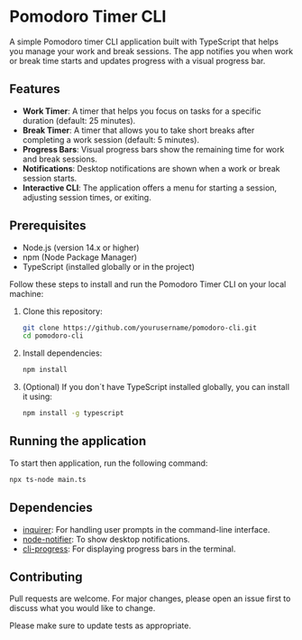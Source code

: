 # Pomodoro Timer CLI

A simple Pomodoro timer CLI application built with TypeScript that helps you manage your work and break sessions. The app notifies you when work or break time starts and updates progress with a visual progress bar.

## Features

- **Work Timer**: A timer that helps you focus on tasks for a specific duration (default: 25 minutes).
- **Break Timer**: A timer that allows you to take short breaks after completing a work session (default: 5 minutes).
- **Progress Bars**: Visual progress bars show the remaining time for work and break sessions.
- **Notifications**: Desktop notifications are shown when a work or break session starts.
- **Interactive CLI**: The application offers a menu for starting a session, adjusting session times, or exiting.

## Prerequisites

- Node.js (version 14.x or higher)
- npm (Node Package Manager)
- TypeScript (installed globally or in the project)

Follow these steps to install and run the Pomodoro Timer CLI on your local machine:

1. Clone this repository:

   ```bash
   git clone https://github.com/yourusername/pomodoro-cli.git
   cd pomodoro-cli
2. Install dependencies:
   ```bash
   npm install
3. (Optional) If you don´t have TypeScript installed globally, you can install it using:
   ```bash
   npm install -g typescript

## Running the application

To start then application, run the following command:

```bash
npx ts-node main.ts
```
## Dependencies

- [inquirer](https://www.npmjs.com/package/inquirer): For handling user prompts in the command-line interface.
- [node-notifier](https://www.npmjs.com/package/node-notifier): To show desktop notifications.
- [cli-progress](https://www.npmjs.com/package/cli-progress): For displaying progress bars in the terminal.

## Contributing

Pull requests are welcome. For major changes, please open an issue first
to discuss what you would like to change.

Please make sure to update tests as appropriate.

